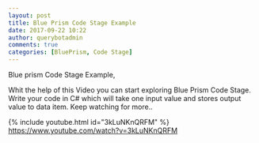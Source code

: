 ```yaml
---
layout: post
title: Blue Prism Code Stage Example
date: 2017-09-22 10:22
author: querybotadmin
comments: true
categories: [BluePrism, Code Stage]
---
```

Blue prism Code Stage Example,

Whit the help of this Video you can start exploring Blue Prism Code Stage. Write your code in C# which will take one input value and stores output value to data item. Keep watching for more..

{% include youtube.html id="3kLuNKnQRFM" %}
https://www.youtube.com/watch?v=3kLuNKnQRFM